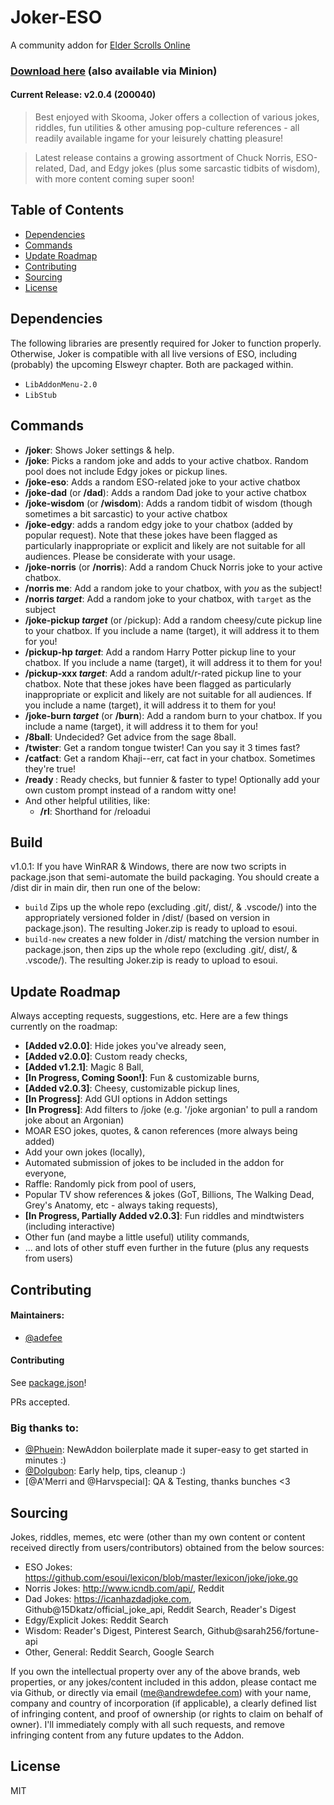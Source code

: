 # Joker-ESO
A community addon for [Elder Scrolls Online](https://www.elderscrollsonline.com)

### [Download here](https://www.esoui.com/downloads/info2329-Joker-JokesandOtherLeisurelyTomfoo....html) (also available via Minion)

#### Current Release: **v2.0.4** (200040)

> Best enjoyed with Skooma, Joker offers a collection of various jokes, riddles, fun utilities & other amusing pop-culture references - all readily available ingame for your leisurely chatting pleasure! 

> Latest release contains a growing assortment of Chuck Norris, ESO-related, Dad, and Edgy jokes (plus some sarcastic tidbits of wisdom), with more content coming super soon!

## Table of Contents

- [Dependencies](#dependencies)
- [Commands](#commands)
- [Update Roadmap](#update-roadmap)
- [Contributing](#contributing)
- [Sourcing](#sourcing)
- [License](#license)


## Dependencies
The following libraries are presently required for Joker to function properly. Otherwise, Joker is compatible with all live versions of ESO, including (probably) the upcoming Elsweyr chapter. Both are packaged within. 
- `LibAddonMenu-2.0`
- `LibStub`

## Commands
- **/joker**: Shows Joker settings & help.
- **/joke**: Picks a random joke and adds to your active chatbox. Random pool does not include Edgy jokes or pickup lines.
- **/joke-eso**: Adds a random ESO-related joke to your active chatbox
- **/joke-dad** (or **/dad**): Adds a random Dad joke to your active chatbox
- **/joke-wisdom** (or **/wisdom**): Adds a random tidbit of wisdom (though sometimes a bit sarcastic) to your active chatbox
- **/joke-edgy**: adds a random edgy joke to your chatbox (added by popular request). Note that these jokes have been flagged as particularly inappropriate or explicit and likely are not suitable for all audiences. Please be considerate with your usage.
- **/joke-norris** (or **/norris**): Add a random Chuck Norris joke to your active chatbox.
- **/norris me**: Add a random joke to your chatbox, with *you* as the subject!
- **/norris *target***: Add a random joke to your chatbox, with `target` as the subject
- **/joke-pickup *target*** (or /pickup): Add a random cheesy/cute pickup line to your chatbox. If you include a name (target), it will address it to them for you!
- **/pickup-hp *target***: Add a random Harry Potter pickup line to your chatbox. If you include a name (target), it will address it to them for you!
- **/pickup-xxx *target***: Add a random adult/r-rated pickup line to your chatbox. Note that these jokes have been flagged as particularly inappropriate or explicit and likely are not suitable for all audiences. If you include a name (target), it will address it to them for you!
- **/joke-burn *target*** (or **/burn**): Add a random burn to your chatbox. If you include a name (target), it will address it to them for you!
- **/8ball**: Undecided? Get advice from the sage 8ball.
- **/twister**: Get a random tongue twister! Can you say it 3 times fast?
- **/catfact**: Get a random Khaji--err, cat fact in your chatbox. Sometimes they're true!
- **/ready <text>**: Ready checks, but funnier & faster to type! Optionally add your own custom prompt instead of a random witty one!
- And other helpful utilities, like:
  - **/rl**: Shorthand for /reloadui

## Build
v1.0.1: If you have WinRAR & Windows, there are now two scripts in package.json that semi-automate the build packaging. You should create a /dist dir in main dir, then run one of the below:
- `build` Zips up the whole repo (excluding .git/, dist/, & .vscode/) into the appropriately versioned folder in /dist/ (based on version in package.json). The resulting Joker.zip is ready to upload to esoui.
- `build-new` creates a new folder in /dist/ matching the version number in package.json, then zips up the whole repo (excluding .git/, dist/, & .vscode/). The resulting Joker.zip is ready to upload to esoui.


## Update Roadmap
Always accepting requests, suggestions, etc. Here are a few things currently on the roadmap:

- **[Added v2.0.0]**: Hide jokes you've already seen,
- **[Added v2.0.0]**: Custom ready checks,
- **[Added v1.2.1]**: Magic 8 Ball,
- **[In Progress, Coming Soon!]**: Fun & customizable burns,
- **[Added v2.0.3]**: Cheesy, customizable pickup lines,
- **[In Progress]**: Add GUI options in Addon settings
- **[In Progress]**: Add filters to /joke (e.g. '/joke argonian' to pull a random joke about an Argonian)
- MOAR ESO jokes, quotes, & canon references (more always being added)
- Add your own jokes (locally),
- Automated submission of jokes to be included in the addon for everyone,
- Raffle: Randomly pick from pool of users,
- Popular TV show references & jokes (GoT, Billions, The Walking Dead, Grey's Anatomy, etc - always taking requests),
- **[In Progress, Partially Added v2.0.3]**: Fun riddles and mindtwisters (including interactive)
- Other fun (and maybe a little useful) utility commands,
- ... and lots of other stuff even further in the future (plus any requests from users)


## Contributing

#### Maintainers:
- [@adefee](https://github.com/adefee)

#### Contributing

See [package.json](package.json)!

PRs accepted.

### Big thanks to:

- [@Phuein](https://www.esoui.com/forums/member.php?action=getinfo&userid=38690): NewAddon boilerplate made it super-easy to get started in minutes :)
- [@Dolgubon](https://www.esoui.com/forums/member.php?action=getinfo&userid=23366): Early help, tips, cleanup :)
- [@A'Merri and @Harvspecial]: QA & Testing, thanks bunches <3

## Sourcing
Jokes, riddles, memes, etc were (other than my own content or content received directly from users/contributors) obtained from the below sources:
- ESO Jokes: https://github.com/esoui/lexicon/blob/master/lexicon/joke/joke.go
- Norris Jokes: http://www.icndb.com/api/, Reddit
- Dad Jokes: https://icanhazdadjoke.com, Github@15Dkatz/official_joke_api, Reddit Search, Reader's Digest
- Edgy/Explicit Jokes: Reddit Search
- Wisdom: Reader's Digest, Pinterest Search, Github@sarah256/fortune-api
- Other, General: Reddit Search, Google Search


If you own the intellectual property over any of the above brands, web properties, or any jokes/content included in this addon, please contact me via Github, or directly via email (me@andrewdefee.com) with your name, company and country of incorporation (if applicable), a clearly defined list of infringing content, and proof of ownership (or rights to claim on behalf of owner). I'll immediately comply with all such requests, and remove infringing content from any future updates to the Addon.

## License

MIT
